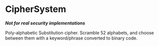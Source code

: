 # CipherSystem
***Not for real security implementations***

Poly-alphabetic Substitution cipher.
Scramble 52 alphabets, and choose between them with a keyword/phrase converted to binary code.

